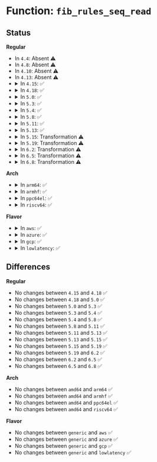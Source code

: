 # Function: <code>fib_rules_seq_read</code>

## Status
<b>Regular</b>
<ul>
<li>
In <code>4.4</code>: Absent ⚠️
</li>
<li>
In <code>4.8</code>: Absent ⚠️
</li>
<li>
In <code>4.10</code>: Absent ⚠️
</li>
<li>
In <code>4.13</code>: Absent ⚠️
</li>
<li>
<details>
<summary>In <code>4.15</code>: ✅</summary>

```c
unsigned int fib_rules_seq_read(struct net *net, int family);
```

**Collision:** Unique Global

**Inline:** No

**Transformation:** False

**Instances:**

```
In net/core/fib_rules.c (ffffffff8186ef90)
Location: net/core/fib_rules.c:348
Inline: False
Direct callers:
  - net/ipv4/fib_rules.c:fib4_rules_seq_read
  - net/ipv6/fib6_rules.c:fib6_rules_seq_read
```
**Symbols:**

```
ffffffff8186ef90-ffffffff8186eff2: fib_rules_seq_read (STB_GLOBAL)
```
</details>
</li>
<li>
<details>
<summary>In <code>4.18</code>: ✅</summary>

```c
unsigned int fib_rules_seq_read(struct net *net, int family);
```

**Collision:** Unique Global

**Inline:** No

**Transformation:** False

**Instances:**

```
In net/core/fib_rules.c (ffffffff818c0090)
Location: net/core/fib_rules.c:373
Inline: False
Direct callers:
  - net/ipv4/fib_rules.c:fib4_rules_seq_read
  - net/ipv6/ip6mr.c:ip6mr_seq_read
  - net/ipv6/fib6_rules.c:fib6_rules_seq_read
```
**Symbols:**

```
ffffffff818c0090-ffffffff818c00ff: fib_rules_seq_read (STB_GLOBAL)
```
</details>
</li>
<li>
<details>
<summary>In <code>5.0</code>: ✅</summary>

```c
unsigned int fib_rules_seq_read(struct net *net, int family);
```

**Collision:** Unique Global

**Inline:** No

**Transformation:** False

**Instances:**

```
In net/core/fib_rules.c (ffffffff818e8fe0)
Location: net/core/fib_rules.c:373
Inline: False
Direct callers:
  - net/ipv4/fib_rules.c:fib4_rules_seq_read
  - net/ipv6/ip6mr.c:ip6mr_seq_read
  - net/ipv6/fib6_rules.c:fib6_rules_seq_read
```
**Symbols:**

```
ffffffff818e8fe0-ffffffff818e904f: fib_rules_seq_read (STB_GLOBAL)
```
</details>
</li>
<li>
<details>
<summary>In <code>5.3</code>: ✅</summary>

```c
unsigned int fib_rules_seq_read(struct net *net, int family);
```

**Collision:** Unique Global

**Inline:** No

**Transformation:** False

**Instances:**

```
In net/core/fib_rules.c (ffffffff81938a00)
Location: net/core/fib_rules.c:370
Inline: False
Direct callers:
  - net/ipv4/fib_rules.c:fib4_rules_seq_read
  - net/ipv6/ip6mr.c:ip6mr_seq_read
  - net/ipv6/fib6_rules.c:fib6_rules_seq_read
```
**Symbols:**

```
ffffffff81938a00-ffffffff81938a74: fib_rules_seq_read (STB_GLOBAL)
```
</details>
</li>
<li>
<details>
<summary>In <code>5.4</code>: ✅</summary>

```c
unsigned int fib_rules_seq_read(struct net *net, int family);
```

**Collision:** Unique Global

**Inline:** No

**Transformation:** False

**Instances:**

```
In net/core/fib_rules.c (ffffffff8196b8c0)
Location: net/core/fib_rules.c:370
Inline: False
Direct callers:
  - net/ipv4/fib_rules.c:fib4_rules_seq_read
  - net/ipv4/ipmr.c:ipmr_seq_read
  - net/ipv6/ip6mr.c:ip6mr_seq_read
  - net/ipv6/fib6_rules.c:fib6_rules_seq_read
```
**Symbols:**

```
ffffffff8196b8c0-ffffffff8196b934: fib_rules_seq_read (STB_GLOBAL)
```
</details>
</li>
<li>
<details>
<summary>In <code>5.8</code>: ✅</summary>

```c
unsigned int fib_rules_seq_read(struct net *net, int family);
```

**Collision:** Unique Global

**Inline:** No

**Transformation:** False

**Instances:**

```
In net/core/fib_rules.c (ffffffff81a40cf0)
Location: net/core/fib_rules.c:377
Inline: False
Direct callers:
  - net/ipv4/fib_rules.c:fib4_rules_seq_read
  - net/ipv4/ipmr.c:ipmr_seq_read
  - net/ipv6/ip6mr.c:ip6mr_seq_read
  - net/ipv6/fib6_rules.c:fib6_rules_seq_read
```
**Symbols:**

```
ffffffff81a40cf0-ffffffff81a40daa: fib_rules_seq_read (STB_GLOBAL)
```
</details>
</li>
<li>
<details>
<summary>In <code>5.11</code>: ✅</summary>

```c
unsigned int fib_rules_seq_read(struct net *net, int family);
```

**Collision:** Unique Global

**Inline:** No

**Transformation:** False

**Instances:**

```
In net/core/fib_rules.c (ffffffff81a41f20)
Location: net/core/fib_rules.c:400
Inline: False
Direct callers:
  - net/ipv4/fib_rules.c:fib4_rules_seq_read
  - net/ipv4/ipmr.c:ipmr_seq_read
  - net/ipv6/ip6mr.c:ip6mr_seq_read
  - net/ipv6/fib6_rules.c:fib6_rules_seq_read
```
**Symbols:**

```
ffffffff81a41f20-ffffffff81a41f94: fib_rules_seq_read (STB_GLOBAL)
```
</details>
</li>
<li>
<details>
<summary>In <code>5.13</code>: ✅</summary>

```c
unsigned int fib_rules_seq_read(struct net *net, int family);
```

**Collision:** Unique Global

**Inline:** No

**Transformation:** False

**Instances:**

```
In net/core/fib_rules.c (ffffffff81a26c00)
Location: net/core/fib_rules.c:400
Inline: False
Direct callers:
  - net/ipv4/fib_rules.c:fib4_rules_seq_read
  - net/ipv4/ipmr.c:ipmr_seq_read
  - net/ipv6/ip6mr.c:ip6mr_seq_read
  - net/ipv6/fib6_rules.c:fib6_rules_seq_read
```
**Symbols:**

```
ffffffff81a26c00-ffffffff81a26c74: fib_rules_seq_read (STB_GLOBAL)
```
</details>
</li>
<li>
<details>
<summary>In <code>5.15</code>: Transformation ⚠️</summary>

```c
unsigned int fib_rules_seq_read(struct net *net, int family);
```

**Collision:** Unique Global

**Inline:** No

**Transformation:** True

**Instances:**

```
In net/core/fib_rules.c (0)
Location: net/core/fib_rules.c:400
Inline: False
Direct callers:
  - net/ipv4/fib_rules.c:fib4_rules_seq_read
  - net/ipv4/ipmr.c:ipmr_seq_read
  - net/ipv6/ip6mr.c:ip6mr_seq_read
  - net/ipv6/fib6_rules.c:fib6_rules_seq_read
```
**Symbols:**

```
ffffffff81d37cba-ffffffff81d37cce: fib_rules_seq_read.cold (STB_LOCAL)
ffffffff81adbe30-ffffffff81adbeb2: fib_rules_seq_read (STB_GLOBAL)
```
</details>
</li>
<li>
<details>
<summary>In <code>5.19</code>: Transformation ⚠️</summary>

```c
unsigned int fib_rules_seq_read(struct net *net, int family);
```

**Collision:** Unique Global

**Inline:** No

**Transformation:** True

**Instances:**

```
In net/core/fib_rules.c (0)
Location: net/core/fib_rules.c:400
Inline: False
Direct callers:
  - net/ipv4/fib_rules.c:fib4_rules_seq_read
  - net/ipv4/ipmr.c:ipmr_seq_read
  - net/ipv6/ip6mr.c:ip6mr_seq_read
  - net/ipv6/fib6_rules.c:fib6_rules_seq_read
```
**Symbols:**

```
ffffffff81f046a0-ffffffff81f046b4: fib_rules_seq_read.cold (STB_LOCAL)
ffffffff81c5df80-ffffffff81c5e056: fib_rules_seq_read (STB_GLOBAL)
```
</details>
</li>
<li>
<details>
<summary>In <code>6.2</code>: Transformation ⚠️</summary>

```c
unsigned int fib_rules_seq_read(struct net *net, int family);
```

**Collision:** Unique Global

**Inline:** No

**Transformation:** True

**Instances:**

```
In net/core/fib_rules.c (0)
Location: net/core/fib_rules.c:400
Inline: False
Direct callers:
  - net/ipv4/fib_rules.c:fib4_rules_seq_read
  - net/ipv4/ipmr.c:ipmr_seq_read
  - net/ipv6/ip6mr.c:ip6mr_seq_read
  - net/ipv6/fib6_rules.c:fib6_rules_seq_read
```
**Symbols:**

```
ffffffff820ac9db-ffffffff820ac9ef: fib_rules_seq_read.cold (STB_LOCAL)
ffffffff81e14790-ffffffff81e14866: fib_rules_seq_read (STB_GLOBAL)
```
</details>
</li>
<li>
<details>
<summary>In <code>6.5</code>: Transformation ⚠️</summary>

```c
unsigned int fib_rules_seq_read(struct net *net, int family);
```

**Collision:** Unique Global

**Inline:** No

**Transformation:** True

**Instances:**

```
In net/core/fib_rules.c (0)
Location: net/core/fib_rules.c:400
Inline: False
Direct callers:
  - net/ipv4/fib_rules.c:fib4_rules_seq_read
  - net/ipv4/ipmr.c:ipmr_seq_read
  - net/ipv6/ip6mr.c:ip6mr_seq_read
  - net/ipv6/fib6_rules.c:fib6_rules_seq_read
```
**Symbols:**

```
ffffffff8212e0d8-ffffffff8212e0ec: fib_rules_seq_read.cold (STB_LOCAL)
ffffffff81e880a0-ffffffff81e88176: fib_rules_seq_read (STB_GLOBAL)
```
</details>
</li>
<li>
<details>
<summary>In <code>6.8</code>: Transformation ⚠️</summary>

```c
unsigned int fib_rules_seq_read(struct net *net, int family);
```

**Collision:** Unique Global

**Inline:** No

**Transformation:** True

**Instances:**

```
In net/core/fib_rules.c (0)
Location: net/core/fib_rules.c:399
Inline: False
Direct callers:
  - net/ipv4/fib_rules.c:fib4_rules_seq_read
  - net/ipv4/ipmr.c:ipmr_seq_read
  - net/ipv6/ip6mr.c:ip6mr_seq_read
  - net/ipv6/fib6_rules.c:fib6_rules_seq_read
```
**Symbols:**

```
ffffffff8220feb7-ffffffff8220fecb: fib_rules_seq_read.cold (STB_LOCAL)
ffffffff81f4a0b0-ffffffff81f4a186: fib_rules_seq_read (STB_GLOBAL)
```
</details>
</li>
</ul>
<b>Arch</b>
<ul>
<li>
<details>
<summary>In <code>arm64</code>: ✅</summary>

```c
unsigned int fib_rules_seq_read(struct net *net, int family);
```

**Collision:** Unique Global

**Inline:** No

**Transformation:** False

**Instances:**

```
In net/core/fib_rules.c (ffff800010c11ef0)
Location: net/core/fib_rules.c:370
Inline: False
Direct callers:
  - net/ipv4/fib_rules.c:fib4_rules_seq_read
  - net/ipv4/ipmr.c:ipmr_seq_read
  - net/ipv6/ip6mr.c:ip6mr_seq_read
  - net/ipv6/fib6_rules.c:fib6_rules_seq_read
```
**Symbols:**

```
ffff800010c11ef0-ffff800010c11f78: fib_rules_seq_read (STB_GLOBAL)
```
</details>
</li>
<li>
<details>
<summary>In <code>armhf</code>: ✅</summary>

```c
unsigned int fib_rules_seq_read(struct net *net, int family);
```

**Collision:** Unique Global

**Inline:** No

**Transformation:** False

**Instances:**

```
In net/core/fib_rules.c (c0d29bfc)
Location: net/core/fib_rules.c:370
Inline: False
Direct callers:
  - net/ipv4/fib_rules.c:fib4_rules_seq_read
  - net/ipv4/ipmr.c:ipmr_seq_read
  - net/ipv6/ip6mr.c:ip6mr_seq_read
  - net/ipv6/fib6_rules.c:fib6_rules_seq_read
```
**Symbols:**

```
c0d29bfc-c0d29c98: fib_rules_seq_read (STB_GLOBAL)
```
</details>
</li>
<li>
<details>
<summary>In <code>ppc64el</code>: ✅</summary>

```c
unsigned int fib_rules_seq_read(struct net *net, int family);
```

**Collision:** Unique Global

**Inline:** No

**Transformation:** False

**Instances:**

```
In net/core/fib_rules.c (c000000000cfea70)
Location: net/core/fib_rules.c:370
Inline: False
Direct callers:
  - net/ipv4/fib_rules.c:fib4_rules_seq_read
  - net/ipv4/ipmr.c:ipmr_seq_read
  - net/ipv6/ip6mr.c:ip6mr_seq_read
  - net/ipv6/fib6_rules.c:fib6_rules_seq_read
```
**Symbols:**

```
c000000000cfea70-c000000000cfeb30: fib_rules_seq_read (STB_GLOBAL)
```
</details>
</li>
<li>
<details>
<summary>In <code>riscv64</code>: ✅</summary>

```c
unsigned int fib_rules_seq_read(struct net *net, int family);
```

**Collision:** Unique Global

**Inline:** No

**Transformation:** False

**Instances:**

```
In net/core/fib_rules.c (ffffffe00078df5c)
Location: net/core/fib_rules.c:370
Inline: False
Direct callers:
  - net/ipv4/fib_rules.c:fib4_rules_seq_read
  - net/ipv4/ipmr.c:ipmr_seq_read
  - net/ipv6/ip6mr.c:ip6mr_seq_read
  - net/ipv6/fib6_rules.c:fib6_rules_seq_read
```
**Symbols:**

```
ffffffe00078df5c-ffffffe00078dfe0: fib_rules_seq_read (STB_GLOBAL)
```
</details>
</li>
</ul>
<b>Flavor</b>
<ul>
<li>
<details>
<summary>In <code>aws</code>: ✅</summary>

```c
unsigned int fib_rules_seq_read(struct net *net, int family);
```

**Collision:** Unique Global

**Inline:** No

**Transformation:** False

**Instances:**

```
In net/core/fib_rules.c (ffffffff8190b890)
Location: net/core/fib_rules.c:370
Inline: False
Direct callers:
  - net/ipv4/fib_rules.c:fib4_rules_seq_read
  - net/ipv6/ip6mr.c:ip6mr_seq_read
  - net/ipv6/fib6_rules.c:fib6_rules_seq_read
```
**Symbols:**

```
ffffffff8190b890-ffffffff8190b904: fib_rules_seq_read (STB_GLOBAL)
```
</details>
</li>
<li>
<details>
<summary>In <code>azure</code>: ✅</summary>

```c
unsigned int fib_rules_seq_read(struct net *net, int family);
```

**Collision:** Unique Global

**Inline:** No

**Transformation:** False

**Instances:**

```
In net/core/fib_rules.c (ffffffff818c5650)
Location: net/core/fib_rules.c:370
Inline: False
Direct callers:
  - net/ipv4/fib_rules.c:fib4_rules_seq_read
  - net/ipv6/ip6mr.c:ip6mr_seq_read
  - net/ipv6/fib6_rules.c:fib6_rules_seq_read
```
**Symbols:**

```
ffffffff818c5650-ffffffff818c56c4: fib_rules_seq_read (STB_GLOBAL)
```
</details>
</li>
<li>
<details>
<summary>In <code>gcp</code>: ✅</summary>

```c
unsigned int fib_rules_seq_read(struct net *net, int family);
```

**Collision:** Unique Global

**Inline:** No

**Transformation:** False

**Instances:**

```
In net/core/fib_rules.c (ffffffff8195c8c0)
Location: net/core/fib_rules.c:370
Inline: False
Direct callers:
  - net/ipv4/fib_rules.c:fib4_rules_seq_read
  - net/ipv6/ip6mr.c:ip6mr_seq_read
  - net/ipv6/fib6_rules.c:fib6_rules_seq_read
```
**Symbols:**

```
ffffffff8195c8c0-ffffffff8195c934: fib_rules_seq_read (STB_GLOBAL)
```
</details>
</li>
<li>
<details>
<summary>In <code>lowlatency</code>: ✅</summary>

```c
unsigned int fib_rules_seq_read(struct net *net, int family);
```

**Collision:** Unique Global

**Inline:** No

**Transformation:** False

**Instances:**

```
In net/core/fib_rules.c (ffffffff8197eb00)
Location: net/core/fib_rules.c:370
Inline: False
Direct callers:
  - net/ipv4/fib_rules.c:fib4_rules_seq_read
  - net/ipv4/ipmr.c:ipmr_seq_read
  - net/ipv6/ip6mr.c:ip6mr_seq_read
  - net/ipv6/fib6_rules.c:fib6_rules_seq_read
```
**Symbols:**

```
ffffffff8197eb00-ffffffff8197eb74: fib_rules_seq_read (STB_GLOBAL)
```
</details>
</li>
</ul>

## Differences
<b>Regular</b>
<ul>
<li>
No changes between <code>4.15</code> and <code>4.18</code> ✅
</li>
<li>
No changes between <code>4.18</code> and <code>5.0</code> ✅
</li>
<li>
No changes between <code>5.0</code> and <code>5.3</code> ✅
</li>
<li>
No changes between <code>5.3</code> and <code>5.4</code> ✅
</li>
<li>
No changes between <code>5.4</code> and <code>5.8</code> ✅
</li>
<li>
No changes between <code>5.8</code> and <code>5.11</code> ✅
</li>
<li>
No changes between <code>5.11</code> and <code>5.13</code> ✅
</li>
<li>
No changes between <code>5.13</code> and <code>5.15</code> ✅
</li>
<li>
No changes between <code>5.15</code> and <code>5.19</code> ✅
</li>
<li>
No changes between <code>5.19</code> and <code>6.2</code> ✅
</li>
<li>
No changes between <code>6.2</code> and <code>6.5</code> ✅
</li>
<li>
No changes between <code>6.5</code> and <code>6.8</code> ✅
</li>
</ul>
<b>Arch</b>
<ul>
<li>
No changes between <code>amd64</code> and <code>arm64</code> ✅
</li>
<li>
No changes between <code>amd64</code> and <code>armhf</code> ✅
</li>
<li>
No changes between <code>amd64</code> and <code>ppc64el</code> ✅
</li>
<li>
No changes between <code>amd64</code> and <code>riscv64</code> ✅
</li>
</ul>
<b>Flavor</b>
<ul>
<li>
No changes between <code>generic</code> and <code>aws</code> ✅
</li>
<li>
No changes between <code>generic</code> and <code>azure</code> ✅
</li>
<li>
No changes between <code>generic</code> and <code>gcp</code> ✅
</li>
<li>
No changes between <code>generic</code> and <code>lowlatency</code> ✅
</li>
</ul>
